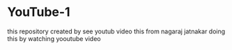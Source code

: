 # YouTube-1
this repository created by see youtub video
this from nagaraj jatnakar doing this by watching yooutube video

